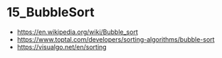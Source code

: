# 15_BubbleSort

- https://en.wikipedia.org/wiki/Bubble_sort
- https://www.toptal.com/developers/sorting-algorithms/bubble-sort
- https://visualgo.net/en/sorting


